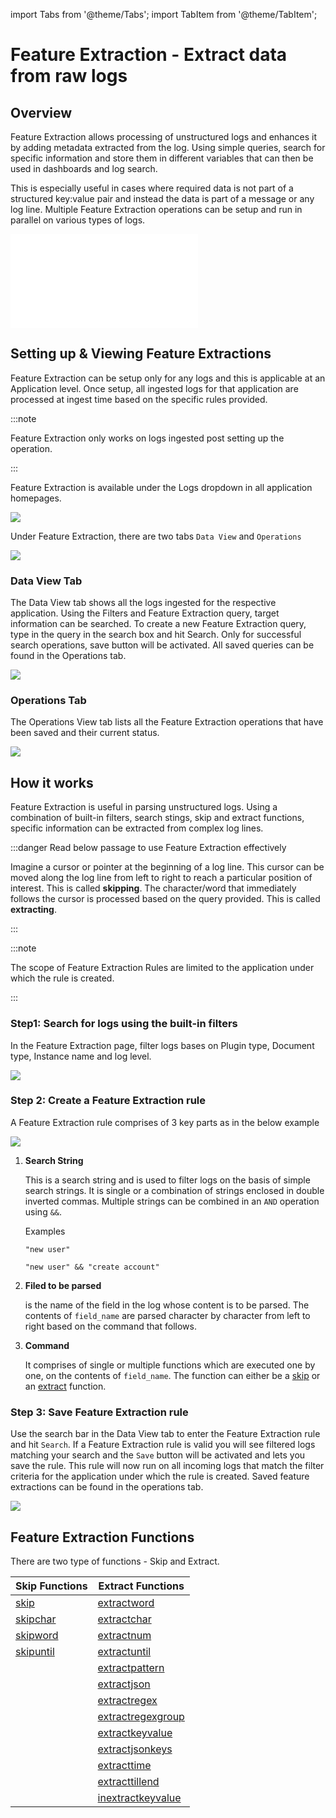 import Tabs from '@theme/Tabs';
import TabItem from '@theme/TabItem';

# Feature Extraction - Extract data from raw logs

## Overview

Feature Extraction allows processing of unstructured logs and enhances it by adding metadata extracted from the log. Using simple queries, search for specific information and store them in different variables that can then be used in dashboards and log search. 

This is especially useful in cases where required data is not part of a structured key:value pair and instead the data is part of a message or any log line. Multiple Feature Extraction operations can be setup and run in parallel on various types of logs. 

<iframe title="Key Concepts" src="/videos/feature_extraction_overview.mp4" frameBorder="0" allow="accelerometer; clipboard-write; encrypted-media; gyroscope; picture-in-picture" allowFullScreen="true" webkitallowfullscreen="true" mozallowfullscreen="true" allowtransparency="true"  autoplay="0"  ></iframe>



## Setting up & Viewing Feature Extractions

Feature Extraction can be setup only for any logs and this is applicable at an Application level. Once setup, all ingested logs for that application are processed at ingest time based on the specific rules provided.

:::note

Feature Extraction only works on logs ingested post setting up the operation. 

:::

Feature Extraction is available under the Logs dropdown in all application homepages.


<img src="/img/feature_extraction/feature_extraction_tab.png" />



Under Feature Extraction, there are two tabs `Data View` and `Operations`

<img src="/img/feature_extraction/ui.png" />


### Data View Tab

The Data View tab shows all the logs ingested for the respective application. Using the Filters and Feature Extraction query, target information can be searched. To create a new Feature Extraction query, type in the query in the search box and hit Search. Only for successful search operations, save button will be activated. All saved queries can be found in the Operations tab.

<img src="/img/feature_extraction/data_view.png" />


### Operations Tab

The Operations View tab lists all the Feature Extraction operations that have been saved and their current status. 

<img src="/img/feature_extraction/operations_view.png" />

## How it works ##

Feature Extraction is useful in parsing unstructured logs. Using a combination of built-in filters, search stings,  skip and extract functions, specific information can be extracted from complex log lines.

:::danger Read below passage to use Feature Extraction effectively

Imagine a cursor or pointer at the beginning of a log line. This cursor can be moved along the log line from left to right to reach a particular position of interest. This is called **skipping**. The character/word that immediately follows the cursor is processed based on the query provided. This is called **extracting**. 

:::

:::note

The scope of Feature Extraction Rules are limited to the application under which the rule is created.

:::

### Step1: Search for logs using the built-in filters

In the Feature Extraction page, filter logs bases on Plugin type, Document type, Instance name and log level. 

<img src="/img/feature_extraction/filters.png" />

### Step 2: Create a Feature Extraction rule

A Feature Extraction rule comprises of 3 key parts as in the below example

<img src="/img/feature_extraction/syntax.svg" />

1. **Search String**

   This is a search string and is used to filter logs on the basis of simple search strings. It is single or a combination of strings enclosed in double inverted commas. Multiple strings can be combined in an  `AND` operation using `&&`.

   Examples

   `"new user"`

   `"new user" && "create account"`

2. **Filed to be parsed**

   is the name of the field in the log whose content is to be parsed. The contents of `field_name` are parsed character by character from left to right based on the command that follows.

3. **Command**

   It comprises of single or multiple functions which are executed one by one, on the contents of `field_name`. The function can either be a [skip](/docs/Log_management/skip_functions) or an [extract](/docs/Log_management/extract_functions) function.





### Step 3: Save Feature Extraction rule

Use the search bar in the Data View tab to enter the Feature Extraction rule and hit `Search`. If a Feature Extraction rule is valid you will see filtered logs matching your search and the `Save` button will be activated and lets you save the rule. This rule will now run on all incoming logs that match the filter criteria for the application under which the rule is created. Saved feature extractions can be found in the operations tab.

<img src="/img/feature_extraction/operations_view.png" />


## Feature Extraction Functions ##

There are two type of functions - Skip and Extract.

| Skip Functions | Extract Functions |
|--|--|
| [skip](/docs/Log_management/skip_functions#skip) | [extractword](/docs/Log_management/extract_functions#extractword) |
| [skipchar](/docs/Log_management/skip_functions#skipchar) | [extractchar](/docs/Log_management/extract_functions#extractchar) |
| [skipword](/docs/Log_management/skip_functions#skipword) | [extractnum](/docs/Log_management/extract_functions#extractnum) |
| [skipuntil](/docs/Log_management/skip_functions#skipuntil) | [extractuntil](/docs/Log_management/extract_functions#extractuntil) |
|  | [extractpattern](/docs/Log_management/extract_functions#extractpattern) |
|  | [extractjson](/docs/Log_management/extract_functions#extractjson) |
|  | [extractregex](/docs/Log_management/extract_functions#extractregex) |
|  | [extractregexgroup](/docs/Log_management/extract_functions#extractregexgroup) |
|  | [extractkeyvalue](/docs/Log_management/extract_functions#extractkeyvalue) |
|  | [extractjsonkeys](/docs/Log_management/extract_functions#extractjsonkeys) |
|  | [extracttime](/docs/Log_management/extract_functions#extracttime) |
|  | [extracttillend](/docs/Log_management/extract_functions#extracttillend) |
|  | [inextractkeyvalue](/docs/Log_management/extract_functions#inextractkeyvalue) |







